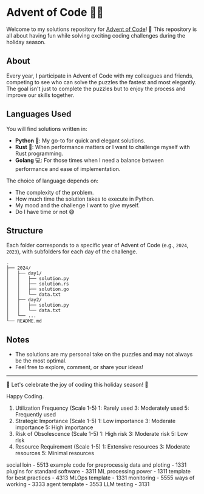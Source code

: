 # Advent of Code 🎄🎁

Welcome to my solutions repository for [Advent of Code](https://adventofcode.com/)! 🥳 This repository is all about having fun while solving exciting coding challenges during the holiday season. 

## About
Every year, I participate in Advent of Code with my colleagues and friends, competing to see who can solve the puzzles the fastest and most elegantly. The goal isn't just to complete the puzzles but to enjoy the process and improve our skills together.

## Languages Used
You will find solutions written in:
- **Python** 🐍: My go-to for quick and elegant solutions.
- **Rust** 🦀: When performance matters or I want to challenge myself with Rust programming.
- **Golang** 💻: For those times when I need a balance between performance and ease of implementation.

The choice of language depends on:
- The complexity of the problem.
- How much time the solution takes to execute in Python.
- My mood and the challenge I want to give myself.
- Do I have time or not 😅

## Structure
Each folder corresponds to a specific year of Advent of Code (e.g., `2024`, `2023`), with subfolders for each day of the challenge.

```plaintext
.
├── 2024/
│   ├── day1/
│   │   ├── solution.py
│   │   ├── solution.rs
│   │   ├── solution.go
│   │   └── data.txt
│   ├── day2/
│   │   ├── solution.py
│   │   └── data.txt
│   └── ...
└── README.md
```

## Notes
- The solutions are my personal take on the puzzles and may not always be the most optimal.
- Feel free to explore, comment, or share your ideas!

---

🎄 Let's celebrate the joy of coding this holiday season! 🎅

Happy Coding. 



1. Utilization Frequency (Scale 1-5)
1: Rarely used
3: Moderately used
5: Frequently used
2. Strategic Importance (Scale 1-5)
1: Low importance
3: Moderate importance
5: High importance
3. Risk of Obsolescence (Scale 1-5)
1: High risk
3: Moderate risk
5: Low risk
4. Resource Requirement (Scale 1-5)
1: Extensive resources
3: Moderate resources
5: Minimal resources


social loin - 5513
example code for preprocessig data and ploting - 1331
plugins for standard software - 3311
ML processing power - 1311
template for best practices - 4313
MLOps template - 1331
monitoring - 5555
ways of working - 3333
agent template - 3553
LLM testing - 3131


